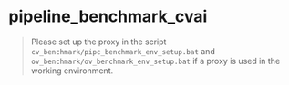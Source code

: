 # pipeline_benchmark_cvai

> Please set up the proxy in the script `cv_benchmark/pipc_benchmark_env_setup.bat` and `ov_benchmark/ov_benchmark_env_setup.bat` if a proxy is used in the working environment.
